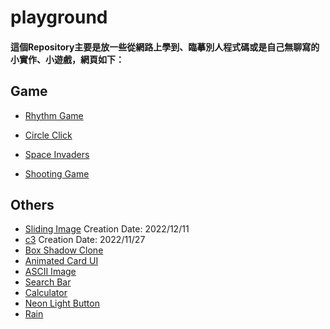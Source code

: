 # playground
#### 這個Repository主要是放一些從網路上學到、臨摹別人程式碼或是自己無聊寫的小實作、小遊戲，網頁如下：
## Game
* [Rhythm Game](https://jialong0209.github.io/playground/rhythm_game/MyVersion/index.html)
    
* [Circle Click](https://jialong0209.github.io/playground/circleClick/index.html)
* [Space Invaders](https://jialong0209.github.io/playground/space_invaders/main.html) 
* [Shooting Game](https://jialong0209.github.io/playground/shooting-game/main.html)
## Others
* [Sliding Image](https://jialong0209.github.io/playground/sliding_image/index.html)
   Creation Date: 2022/12/11
* [c3](https://jialong0209.github.io/playground/c3/chart.html)
   Creation Date: 2022/11/27
* [Box Shadow Clone](https://jialong0209.github.io/playground/boxShadowClone.html)
* [Animated Card UI](https://jialong0209.github.io/playground/Animated_Card/index.html)
* [ASCII Image](https://jialong0209.github.io/playground/ASCII_img/main.html)
* [Search Bar](https://jialong0209.github.io/playground/search_bar/main.html)
* [Calculator](https://jialong0209.github.io/playground/calculator.html)
* [Neon Light Button](https://jialong0209.github.io/playground/neon-light-button.html)
* [Rain](https://jialong0209.github.io/playground/rain.html)
